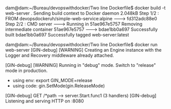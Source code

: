 dam@dam:~/Bureau/devopswithdocker/Two line Dockerfile$ docker build -t web-server .
Sending build context to Docker daemon  2.048kB
Step 1/2 : FROM devopsdockeruh/simple-web-service:alpine
 ---> fd312adc88e0
Step 2/2 : CMD server
 ---> Running in 51ae967e5757
Removing intermediate container 51ae967e5757
 ---> bdae1bb0a697
Successfully built bdae1bb0a697
Successfully tagged web-server:latest

dam@dam:~/Bureau/devopswithdocker/Two line Dockerfile$ docker run web-server
[GIN-debug] [WARNING] Creating an Engine instance with the Logger and Recovery middleware already attached.

[GIN-debug] [WARNING] Running in "debug" mode. Switch to "release" mode in production.
 - using env:	export GIN_MODE=release
 - using code:	gin.SetMode(gin.ReleaseMode)

[GIN-debug] GET    /*path                    --> server.Start.func1 (3 handlers)
[GIN-debug] Listening and serving HTTP on :8080

